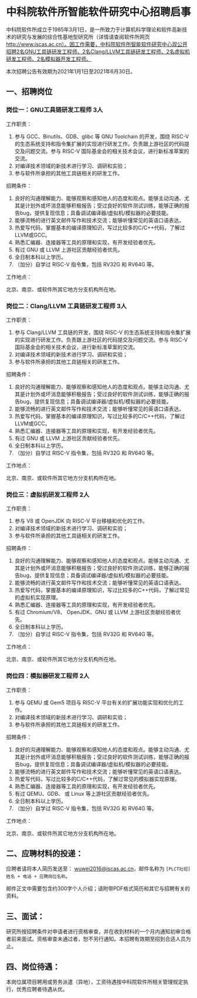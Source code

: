 # 中科院软件所智能软件研究中心招聘启事

中科院软件所成立于1985年3月1日，是一所致力于计算机科学理论和软件高新技术的研究与发展的综合性基地型研究所（详情请查阅软件所网页 http://www.iscas.ac.cn）。因工作需要，中科院软件所智能软件研究中心现公开招聘2名GNU工具链研发工程师、2名Clang/LLVM工具链研发工程师、2名虚拟机研发工程师、2名模拟器开发工程师。

本次招聘公告有效期为2021年1月1日至2021年6月30日。

## 一、招聘岗位


### 岗位一：GNU工具链研发工程师 3人   

工作职责：

1. 参与 GCC、Binutils、GDB、glibc 等 GNU Toolchain 的开发，围绕 RISC-V 的生态系统支持和指令集扩展的实现进行研发工作。负责跟上游社区的代码提交及问题交流。参与 RISC-V 国际基金会的相关技术会议，进行新标准草案的交流。
2. 对编译技术领域的新技术进行学习、调研和实验；
3. 参与软件所承担的其他工具链相关的研发工作。


招聘条件：

1. 良好的沟通理解能力、能够观察和感知他人的态度和观点。能够主动沟通、尤其是计划外或坏消息能够积极报告；受过良好的软件测试训练，能够正确的报告bug，提供复现信息；具备调试编译器/虚拟机/模拟器的必要技能。
2. 能够流畅的进行英文邮件写作和技术交流；能够听懂常见的英语口语表达。
3. 热爱写代码，掌握基本的编译原理知识，写过比较多的C/C++代码，了解过LLVM或GCC。
4. 熟悉汇编器、连接器等工具的原理和实现，有开发经验者优先。
5. 有过 GNU 或 LLVM 上游社区贡献经验者优先。
6. 全日制本科以上学历。
7. （加分）自学过 RISC-V 指令集，包括 RV32G 和 RV64G 等。

工作地点：

北京、南京、或软件所其它地方分支机构所在地。

### 岗位二：Clang/LLVM 工具链研发工程师 3人   

工作职责：

1. 参与 Clang/LLVM 工具链的开发，围绕 RISC-V 的生态系统支持和指令集扩展的实现进行研发工作。负责跟上游社区的代码提交及问题交流。参与 RISC-V 国际基金会的相关技术会议，进行新标准草案的交流。
2. 对编译技术领域的新技术进行学习、调研和实验；
3. 参与软件所承担的其他工具链相关的研发工作。


招聘条件：

1. 良好的沟通理解能力、能够观察和感知他人的态度和观点。能够主动沟通、尤其是计划外或坏消息能够积极报告；受过良好的软件测试训练，能够正确的报告bug，提供复现信息；具备调试编译器/虚拟机/模拟器的必要技能。
2. 能够流畅的进行英文邮件写作和技术交流；能够听懂常见的英语口语表达。
3. 热爱写代码，掌握基本的编译原理知识，写过比较多的C/C++代码，了解过LLVM或GCC。
4. 熟悉汇编器、连接器等工具的原理和实现，有开发经验者优先。
5. 有过 GNU 或 LLVM 上游社区贡献经验者优先。
6. 全日制本科以上学历。
7. （加分）自学过 RISC-V 指令集，包括 RV32G 和 RV64G 等。

工作地点：

北京、南京、或软件所其它地方分支机构所在地。

### 岗位三：虚拟机研发工程师 2人   

工作职责：

1. 参与 V8 或 OpenJDK 向 RISC-V 平台移植和优化的工作。
2. 对编译技术领域的新技术进行学习、调研和实验；
3. 参与软件所承担的其他工具链相关的研发工作。


招聘条件：

1. 良好的沟通理解能力、能够观察和感知他人的态度和观点。能够主动沟通、尤其是计划外或坏消息能够积极报告；受过良好的软件测试训练，能够正确的报告bug，提供复现信息；具备调试编译器/虚拟机/模拟器的必要技能。
2. 能够流畅的进行英文邮件写作和技术交流；能够听懂常见的英语口语表达。
3. 热爱写代码，掌握基本的编译原理知识，写过比较多的C++代码，了解过常见的虚拟机实现原理。
4. 熟悉汇编器、连接器等工具的原理和实现，有开发经验者优先。
5. 有过 Chromium/V8、 OpenJDK、GNU 或 LLVM 上游社区贡献经验者优先。
6. 全日制本科以上学历。
7. （加分）自学过 RISC-V 指令集，包括 RV32G 和 RV64G 等。

工作地点：

北京、南京、或软件所其它地方分支机构所在地。

### 岗位四：模拟器研发工程师 2人   

工作职责：

1. 参与 QEMU 或 Gem5 项目与 RISC-V 平台有关的扩展功能实现和优化的工作。
2. 对编译技术领域的新技术进行学习、调研和实验；
3. 参与软件所承担的其他工具链相关的研发工作。

招聘条件：

1. 良好的沟通理解能力、能够观察和感知他人的态度和观点。能够主动沟通、尤其是计划外或坏消息能够积极报告；受过良好的软件测试训练，能够正确的报告bug，提供复现信息；具备调试编译器/虚拟机/模拟器的必要技能。
2. 能够流畅的进行英文邮件写作和技术交流；能够听懂常见的英语口语表达。
3. 热爱写代码，写过比较多的C/C++代码，了解过常见的模拟器实现原理。
4. 熟悉汇编器、连接器等工具的原理和实现，有开发经验者优先。
5. 有过 QEMU、GDB、 或 Linux 等上游社区贡献经验者优先。
6. 全日制本科以上学历。
7. （加分）自学过 RISC-V 指令集，包括 RV32G 和 RV64G 等。

工作地点：

北京、南京、或软件所其它地方分支机构所在地。

## 二、应聘材料的投递：

应聘者请将本人简历发送至： wuwei2016@iscas.ac.cn，邮件名称为 `[PLCT社招] 姓名 + 电话 + 应聘岗位名称`。

邮件正文中需要包含约300字个人介绍；请附带PDF格式简历和其它与招聘有关的资料。

## 三、面试：

研究所按招聘条件对申请者进行资格审查，并在收到材料的一个月内通知初审合格者前来面试。资格审查未通过者，恕不另行通知。本招聘有效期至招到合适人员为止。

## 四、岗位待遇：

本岗位属项目聘用或劳务派遣（异地），工资待遇按中科院软件所相关管理规定执行，优秀应聘者待遇从优。

